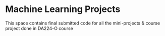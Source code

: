 # Machine Learning Projects

This space contains final submitted code for all the mini-projects & course project done in DA224-O course
